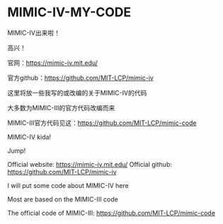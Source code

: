 # MIMIC-IV-MY-CODE

MIMIC-IV出来啦！

高兴！

官网：https://mimic-iv.mit.edu/

官方github：https://github.com/MIT-LCP/mimic-iv


这里将放一些我写的或改编的关于MIMIC-IV的代码

大多数为MIMIC-III的官方代码改编而来

MIMIC-III官方代码见这：https://github.com/MIT-LCP/mimic-code


MIMIC-IV kida!

Jump!

Official website: https://mimic-iv.mit.edu/
Official github: https://github.com/MIT-LCP/mimic-iv


I will put some code about MIMIC-IV here

Most are based on the MIMIC-III code

The official code of MIMIC-III: https://github.com/MIT-LCP/mimic-code
